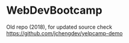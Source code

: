 # WebDevBootcamp

Old repo (2018), for updated source check https://github.com/jchengdev/yelpcamp-demo

